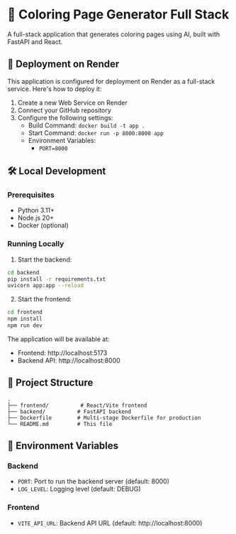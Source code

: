 # 🎨 Coloring Page Generator Full Stack

A full-stack application that generates coloring pages using AI, built with FastAPI and React.

## 🚀 Deployment on Render

This application is configured for deployment on Render as a full-stack service. Here's how to deploy it:

1. Create a new Web Service on Render
2. Connect your GitHub repository
3. Configure the following settings:
   - Build Command: `docker build -t app .`
   - Start Command: `docker run -p 8000:8000 app`
   - Environment Variables:
     - `PORT=8000`

## 🛠️ Local Development

### Prerequisites
- Python 3.11+
- Node.js 20+
- Docker (optional)

### Running Locally

1. Start the backend:
```bash
cd backend
pip install -r requirements.txt
uvicorn app:app --reload
```

2. Start the frontend:
```bash
cd frontend
npm install
npm run dev
```

The application will be available at:
- Frontend: http://localhost:5173
- Backend API: http://localhost:8000

## 📁 Project Structure

```
.
├── frontend/          # React/Vite frontend
├── backend/          # FastAPI backend
├── Dockerfile        # Multi-stage Dockerfile for production
└── README.md         # This file
```

## 🔧 Environment Variables

### Backend
- `PORT`: Port to run the backend server (default: 8000)
- `LOG_LEVEL`: Logging level (default: DEBUG)

### Frontend
- `VITE_API_URL`: Backend API URL (default: http://localhost:8000) 